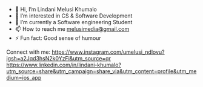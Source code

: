 - 👋 Hi, I’m Lindani Melusi Khumalo
- 👀 I’m interested in CS & Software Development
- 🌱 I’m currently a Software engineering Student
- 📫 How to reach me melusimedia@gmail.com
- ⚡ Fun fact: Good sense of humour

Connect with me:
https://www.instagram.com/umelusi_ndlovu?igsh=a2Jqd3hsN2k0YzFi&utm_source=qr
https://www.linkedin.com/in/lindani-khumalo?utm_source=share&utm_campaign=share_via&utm_content=profile&utm_medium=ios_app
